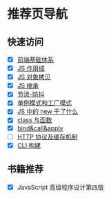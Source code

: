 
# 推荐页导航

## 快速访问

- [x] [前端基础体系](./D-前端基础体系/blog.md)
- [x] [JS 作用域](./B-专题/JS作用域.md)
- [x] [JS 对象拷贝](./B-专题/JS对象拷贝及深拷贝.md)
- [x] [JS 继承](./B-专题/JS继承.md)
- [x] [节流-防抖](./B-专题/节流-防抖.md)
- [x] [单例模式和工厂模式](./B-专题/单例模式和工厂模式.md)
- [x] [JS 中的 new 干了什么](./B-专题/JS中的new干了什么.md)
- [x] [class 与函数](./B-专题/class与函数.md)
- [x] [bind&call&apply](./B-专题/bind&call&apply.md)
- [ ] [HTTP 协议及缓存机制](<./B-专题/HTTP(s)及缓存机制.md>)
- [x] [CLI 构建](./E-cli/blog.md)
  <!-- - [ ] [编写vscode插件](./vscode/blog.md) -->
  <!-- - [ ] [vue2源码](./vue2/blog.md)  -->
  <!-- - [x] [vue3源码](./vue3/blog.md)  -->
  <!-- - [ ] [数据结构与算法](./数据结构与算法/blog.md) -->

## 书籍推荐

<!-- - [x] 高性能网站建设指南 -->
<!-- - [x] 高性能 JavaScript -->
- [x] JavaScript 高级程序设计第四版
<!-- - [ ] JavaScript 忍者秘籍第二版
- [x] 你不知道的 JavaScript <上册>
- [x] 你不知道的 JavaScript <中册>
- [ ] 你不知道的 JavaScript <下册>
- [x] 漫画算法： 小灰的算法之旅
- [ ] 算法第 4 版
- [ ] 设计模式
- [x] css 世界
- [x] 深入理解 ES6
- [x] React 进阶指路
- [x] 深入 React 技术栈
- [x] React 状态管理与同构实战 -->
<!-- (https://github.com/peng92055/study-hard/blob/master)  -->
